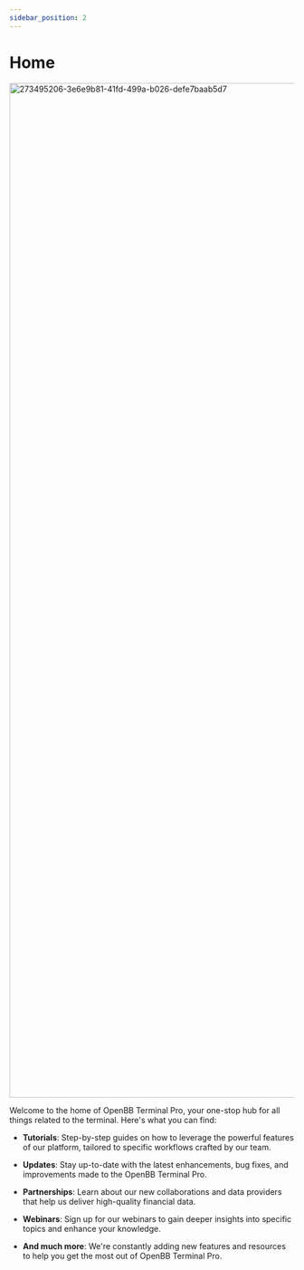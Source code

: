 ```yaml
---
sidebar_position: 2
---
```


# Home

<img width="1792" alt="273495206-3e6e9b81-41fd-499a-b026-defe7baab5d7" src="https://github.com/OpenBB-finance/OpenBBTerminal/assets/25267873/9be1e003-5aec-41b8-a400-b897646fd907">

Welcome to the home of OpenBB Terminal Pro, your one-stop hub for all things related to the terminal. Here's what you can find:

* **Tutorials**: Step-by-step guides on how to leverage the powerful features of our platform, tailored to specific workflows crafted by our team.

* **Updates**: Stay up-to-date with the latest enhancements, bug fixes, and improvements made to the OpenBB Terminal Pro.

* **Partnerships**: Learn about our new collaborations and data providers that help us deliver high-quality financial data.

* **Webinars**: Sign up for our webinars to gain deeper insights into specific topics and enhance your knowledge.

* **And much more**: We're constantly adding new features and resources to help you get the most out of OpenBB Terminal Pro.
